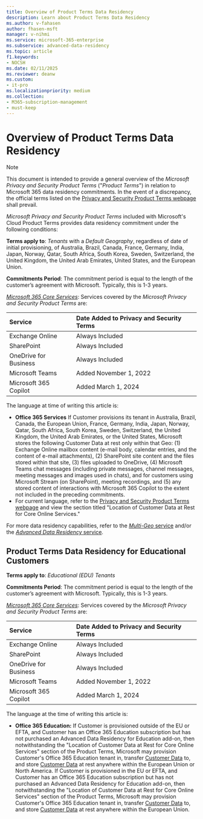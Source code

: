 ```yaml
---
title: Overview of Product Terms Data Residency
description: Learn about Product Terms Data Residency
ms.author: v-fahasen
author: fhasen-msft
manager: v-nihmi
ms.service: microsoft-365-enterprise
ms.subservice: advanced-data-residency
ms.topic: article
f1.keywords:
- NOCSH
ms.date: 02/11/2025
ms.reviewer: deanw
ms.custom:
- it-pro
ms.localizationpriority: medium
ms.collection:
- M365-subscription-management
- must-keep
---
```


# Overview of Product Terms Data Residency

> [!NOTE]
> This document is intended to provide a general overview of the _Microsoft Privacy and Security Product Terms_ ("_Product Terms_") in relation to Microsoft 365 data residency commitments. In the event of a discrepancy, the official terms listed on the [Privacy and Security Product Terms webpage](https://www.microsoft.com/licensing/terms/product/PrivacyandSecurityTerms/all) shall prevail.

_Microsoft Privacy and Security Product Terms_ included with Microsoft's Cloud Product Terms provides data residency commitment under the following conditions:

**Terms apply to**: _Tenants_ with a _Default Geography_, regardless of date of initial provisioning, of Australia, Brazil, Canada, France, Germany, India, Japan, Norway, Qatar, South Africa, South Korea, Sweden, Switzerland, the United Kingdom, the United Arab Emirates, United States, and the European Union.

**Commitments Period**: The commitment period is equal to the length of the customer’s agreement with Microsoft. Typically, this is 1-3 years.

[_Microsoft 365 Core Services_](m365-dr-overview.md#table-1-definitions-and-terms): Services covered by the _Microsoft Privacy and Security Product Terms_ are:

| Service | Date Added to Privacy and Security Terms |
|:-----|:-----|
|Exchange Online |Always Included |
|SharePoint |Always Included |
|OneDrive for Business |Always Included |
|Microsoft Teams |Added November 1, 2022 |
|Microsoft 365 Copilot |Added March 1, 2024 |

The language at time of writing this article is:

- **Office 365 Services** If Customer provisions its tenant in Australia, Brazil, Canada, the European Union, France, Germany, India, Japan, Norway, Qatar, South Africa, South Korea, Sweden, Switzerland, the United Kingdom, the United Arab Emirates, or the United States, Microsoft stores the following Customer Data at rest only within that Geo: (1) Exchange Online mailbox content (e-mail body, calendar entries, and the content of e-mail attachments), (2) SharePoint site content and the files stored within that site, (3) files uploaded to OneDrive, (4) Microsoft Teams chat messages (including private messages, channel messages, meeting messages and images used in chats), and for customers using Microsoft Stream (on SharePoint), meeting recordings, and (5) any stored content of interactions with Microsoft 365 Copilot to the extent not included in the preceding commitments.
- For current language, refer to the [Privacy and Security Product Terms webpage](https://www.microsoft.com/licensing/terms/product/PrivacyandSecurityTerms/all) and view the section titled "Location of Customer Data at Rest for Core Online Services."

For more data residency capabilities, refer to the [_Multi-Geo_ service](microsoft-365-multi-geo.md) and/or the [_Advanced Data Residency_ service](advanced-data-residency.md).

## Product Terms Data Residency for Educational Customers

**Terms apply to**: _Educational (EDU) Tenants_

**Commitments Period**: The commitment period is equal to the length of the customer’s agreement with Microsoft. Typically, this is 1-3 years.

[_Microsoft 365 Core Services_](m365-dr-overview.md#table-1-definitions-and-terms): Services covered by the _Microsoft Privacy and Security Product Terms_ are:

| Service | Date Added to Privacy and Security Terms |
|:-----|:-----|
|Exchange Online |Always Included |
|SharePoint |Always Included |
|OneDrive for Business |Always Included |
|Microsoft Teams |Added November 1, 2022 |
|Microsoft 365 Copilot |Added March 1, 2024 |

The language at the time of writing this article is:

- **Office 365 Education:** If Customer is provisioned outside of the EU or EFTA, and Customer has an Office 365 Education subscription but has not purchased an Advanced Data Residency for Education add-on, then notwithstanding the "Location of Customer Data at Rest for Core Online Services" section of the Product Terms, Microsoft may provision Customer's Office 365 Education tenant in, transfer [Customer Data](https://wwlpcms.azurewebsites.net/licensing/terms/product/Glossary/all) to, and store [Customer Data](https://wwlpcms.azurewebsites.net/licensing/terms/product/Glossary/all) at rest anywhere within the European Union or North America. If Customer is provisioned in the EU or EFTA, and Customer has an Office 365 Education subscription but has not purchased an Advanced Data Residency for Education add-on, then notwithstanding the "Location of Customer Data at Rest for Core Online Services" section of the Product Terms, Microsoft may provision Customer's Office 365 Education tenant in, transfer [Customer Data](https://wwlpcms.azurewebsites.net/licensing/terms/product/Glossary/all) to, and store [Customer Data](https://wwlpcms.azurewebsites.net/licensing/terms/product/Glossary/all) at rest anywhere within the European Union.
